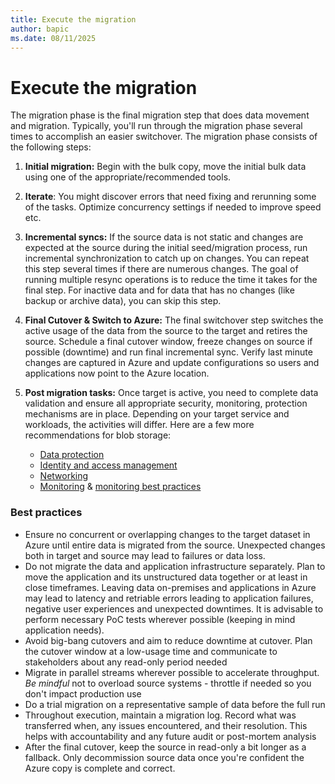 ```yaml
---
title: Execute the migration
author: bapic
ms.date: 08/11/2025
---
```

# Execute the migration

The migration phase is the final migration step that does data movement and migration. Typically, you'll run through the migration phase several times to accomplish an easier switchover. The migration phase consists of the following steps:

1. **Initial migration:** Begin with the bulk copy, move the initial bulk data using one of the appropriate/recommended tools.
2. **Iterate**: You might discover errors that need fixing and rerunning some of the tasks. Optimize concurrency settings if needed to improve speed etc.
3. **Incremental syncs:** If the source data is not static and changes are expected at the source during the initial seed/migration process, run incremental synchronization to catch up on changes. You can repeat this step several times if there are numerous changes. The goal of running multiple resync operations is to reduce the time it takes for the final step. For inactive data and for data that has no changes (like backup or archive data), you can skip this step.
4. **Final Cutover & Switch to Azure:**  The final switchover step switches the active usage of the data from the source to the target and retires the source. Schedule a final cutover window, freeze changes on source if possible (downtime) and run final incremental sync. Verify last minute changes are captured in Azure and update configurations so users and applications now point to the Azure location.
5. **Post migration tasks:** Once target is active, you need to complete data validation and ensure all appropriate security, monitoring, protection mechanisms are in place. Depending on your target service and workloads, the activities will differ. Here are a few more recommendations for blob storage:

    - [Data protection](/azure/storage/blobs/security-recommendations)
    - [Identity and access management](/azure/storage/blobs/security-recommendations)
    - [Networking](/azure/storage/blobs/security-recommendations)
    - [Monitoring](/azure/storage/blobs/monitor-blob-storage) & [monitoring best practices](/azure/storage/blobs/blob-storage-monitoring-scenarios)

### Best practices

* Ensure no concurrent or overlapping changes to the target dataset in Azure until entire data is migrated from the source. Unexpected changes both in target and source may lead to failures or data loss. 
* Do not migrate the data and application infrastructure separately. Plan to move the application and its unstructured data together or at least in close timeframes. Leaving data on-premises and applications in Azure may lead to latency and retriable errors leading to application failures, negative user experiences and unexpected downtimes. It is advisable to perform necessary PoC tests wherever possible (keeping in mind application needs).
* Avoid big-bang cutovers and aim to reduce downtime at cutover. Plan the cutover window at a low-usage time and communicate to stakeholders about any read-only period needed
* Migrate in parallel streams wherever possible to accelerate throughput. *Be mindful* not to overload source systems - throttle if needed so you don't impact production use
* Do a trial migration on a representative sample of data before the full run
* Throughout execution, maintain a migration log. Record what was transferred when, any issues encountered, and their resolution. This helps with accountability and any future audit or post-mortem analysis
* After the final cutover, keep the source in read-only a bit longer as a fallback. Only decommission source data once you're confident the Azure copy is complete and correct.